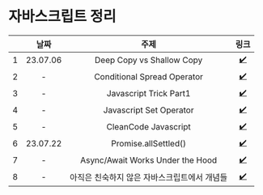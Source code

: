 # 자바스크립트 정리

|     |   날짜   |                     주제                     |                        링크                        |
| :-: | :------: | :------------------------------------------: | :------------------------------------------------: |
|  1  | 23.07.06 |          Deep Copy vs Shallow Copy           |   [✔️](/javascript/1_deep-copy-shallow-copy.md)    |
|  2  |    -     |         Conditional Spread Operator          | [✔️](/javascript/2_conditional-spread-operator.md) |
|  3  |    -     |            Javascript Trick Part1            |       [✔️](/javascript/3_js-tricks-part1.md)       |
|  4  |    -     |           Javascript Set Operator            |       [✔️](/javascript/4_js-set-operator.md)       |
|  5  |    -     |             CleanCode Javascript             |    [✔️](/javascript/5_cleancode-javascript.md)     |
|  6  | 23.07.22 |             Promise.allSettled()             |         [✔️](/javascript/6_allSettled.md)          |
|  7  |    -     |       Async/Await Works Under the Hood       | [✔️](/javascript/7_async-await-under-the-hood.md)  |
|  8  |    -     | 아직은 친숙하지 않은 자바스크립트에서 개념들 |   [✔️](/javascript/8_unfamiliar-concepts-of-js)    |
